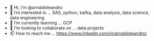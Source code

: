 - 👋 Hi, I’m @arnaldoleandro
- 👀 I’m interested in ... SAS, python, kafka, data analysis, data science, data engineering 
- 🌱 I’m currently learning ... GCP
- 💞️ I’m looking to collaborate on ... data projects 
- 📫 How to reach me ... https://www.linkedin.com/in/arnaldoleandro/ 

<!---
arnaldoleandro/arnaldoleandro is a ✨ special ✨ repository because its `README.md` (this file) appears on your GitHub profile.
You can click the Preview link to take a look at your changes.
--->
